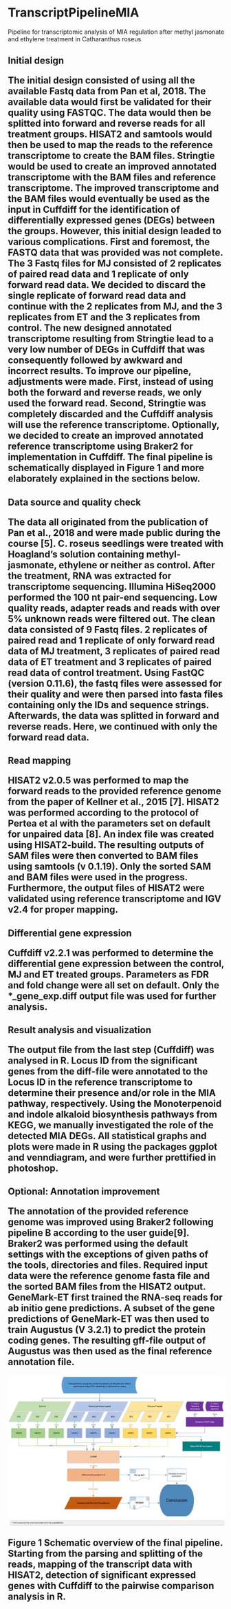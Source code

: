 # TranscriptPipelineMIA
Pipeline for transcriptomic analysis of MIA regulation after methyl jasmonate and ethylene treatment in Catharanthus roseus

<h2>Initial design
   
The initial design consisted of using all the available Fastq data from Pan et al, 2018. The available data would first be validated for their quality using FASTQC. The data would then be splitted into forward and reverse reads for all treatment groups. HISAT2 and samtools would then be used to map the reads to the reference transcriptome to create the BAM files. Stringtie would be used to create an improved annotated transcriptome with the BAM files and reference transcriptome. The improved transcriptome and the BAM files would eventually be used as the input in Cuffdiff for the identification of differentially expressed genes (DEGs) between the groups. However, this initial design leaded to various complications. First and foremost, the FASTQ data that was provided was not complete.  The 3 Fastq files for MJ consisted of 2 replicates of paired read data and 1 replicate of only forward read data. We decided to discard the single replicate of forward read data and continue with the 2 replicates from MJ, and the 3 replicates from ET and the 3 replicates from control. The new designed annotated transcriptome resulting from Stringtie lead to a very low number of DEGs in Cuffdiff that was consequently followed by awkward and incorrect results. To improve our pipeline, adjustments were made. First, instead of using both the forward and reverse reads, we only used the forward read. Second, Stringtie was completely discarded and the Cuffdiff analysis will use the reference transcriptome. Optionally, we decided to create an improved annotated reference transcriptome using Braker2 for implementation in Cuffdiff. The final pipeline is schematically displayed in Figure 1 and more elaborately explained in the sections below. 
   
<h2>Data source and quality check
   
The data all originated from the publication of Pan et al., 2018 and were made public during the course [5]. C. roseus seedlings were treated with Hoagland’s solution containing methyl-jasmonate, ethylene or neither as control. After the treatment, RNA was extracted for transcriptome sequencing. Illumina HiSeq2000 performed the 100 nt pair-end sequencing. Low quality reads, adapter reads and reads with over 5% unknown reads were filtered out. The clean data consisted of 9 Fastq files. 2 replicates of paired read and 1 replicate of only forward read data of MJ treatment, 3 replicates of paired read data of ET treatment and 3 replicates of paired read data of control treatment. Using FastQC (version 0.11.6), the fastq files were assessed for their quality and were then parsed into fasta files containing only the IDs and sequence strings. Afterwards, the data was splitted in forward and reverse reads. Here, we continued with only the forward read data. 
   
<h2>Read mapping
   
HISAT2 v2.0.5 was performed to map the forward reads to the provided reference genome from the paper of Kellner et al., 2015 [7]. HISAT2 was performed according to the protocol of Pertea et al with the parameters set on default for unpaired data [8]. An index file was created using HISAT2-build. The resulting outputs of SAM files were then converted to BAM files using samtools (v 0.1.19). Only the sorted SAM and BAM files were used in the progress. Furthermore, the output files of HISAT2 were validated using reference transcriptome and IGV v2.4 for proper mapping.
   
<h2>Differential gene expression
   
Cuffdiff v2.2.1 was performed to determine the differential gene expression between the control, MJ and ET treated groups. Parameters as FDR and fold change were all set on default. Only the *_gene_exp.diff output file was used for further analysis.

<h2>Result analysis and visualization
   
The output file from the last step (Cuffdiff) was analysed in R. Locus ID from the significant genes from the diff-file were annotated to the Locus ID in the reference transcriptome to determine their presence and/or role in the MIA pathway, respectively. Using the Monoterpenoid and indole alkaloid biosynthesis pathways from KEGG, we manually investigated the role of the detected MIA DEGs. All statistical graphs and plots were made in R using the packages ggplot and venndiagram, and were further prettified in photoshop. 

<h2>Optional: Annotation improvement
   
The annotation of the provided reference genome was improved using Braker2 following pipeline B according to the user guide[9]. Braker2 was performed using the default settings with the exceptions of given paths of the tools, directories and files. Required input data were the reference genome fasta file and the sorted BAM files from the HISAT2 output. GeneMark-ET first trained the RNA-seq reads for ab initio gene predictions. A subset of the gene predictions of GeneMark-ET was then used to train Augustus (V 3.2.1) to predict the protein coding genes. The resulting gff-file output of Augustus was then used as the final reference annotation file.

   
![Screenshot](readme_images/Figure1.jpg)   
   
Figure 1 Schematic overview of the final pipeline. Starting from the parsing and splitting of the reads, mapping of the transcript data with HISAT2, detection of significant expressed genes with Cuffdiff to the pairwise comparison analysis in R.
